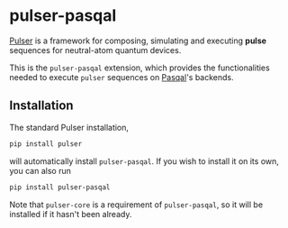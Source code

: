 # pulser-pasqal

[Pulser](https://pypi.org/project/pulser/) is a framework for composing, simulating and executing **pulse** sequences for neutral-atom quantum devices.

This is the `pulser-pasqal` extension, which provides the functionalities needed to execute `pulser` sequences on [Pasqal](https://pasqal.io/)'s backends.

## Installation

The standard Pulser installation,

```bash
pip install pulser
```

will automatically install `pulser-pasqal`. If you wish to install it on its own, you can also run

```bash
pip install pulser-pasqal
```

Note that `pulser-core` is a requirement of `pulser-pasqal`, so it will be installed if it hasn't been already.
